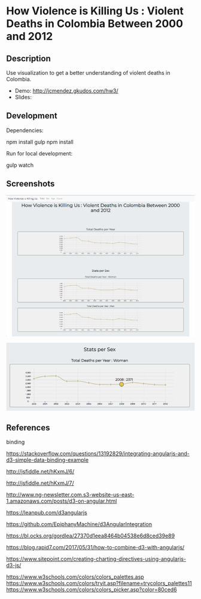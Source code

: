 # How Violence is Killing Us : Violent Deaths in Colombia Between 2000 and 2012

## Description

Use visualization to get a better understanding of violent deaths in Colombia.

* Demo: http://jcmendez.gkudos.com/hw3/
* Slides: 

## Development

Dependencies: 

  npm install gulp
  npm install

Run for local development:

  gulp watch


## Screenshots

![alt text](https://raw.githubusercontent.com/dersteppenwolf/isis4822/master/hw3/images/main.png "Visualization")


![alt text](https://raw.githubusercontent.com/dersteppenwolf/isis4822/master/hw3/images/detail.png "Visualization")

  ## References


binding

  https://stackoverflow.com/questions/13192829/integrating-angularjs-and-d3-simple-data-binding-example
  
  http://jsfiddle.net/hKxmJ/6/
  
  http://jsfiddle.net/hKxmJ/7/

  http://www.ng-newsletter.com.s3-website-us-east-1.amazonaws.com/posts/d3-on-angular.html

  https://leanpub.com/d3angularjs

  https://github.com/EpiphanyMachine/d3AngularIntegration
     


   https://bl.ocks.org/gordlea/27370d1eea8464b04538e6d8ced39e89



   https://blog.rapid7.com/2017/05/31/how-to-combine-d3-with-angularjs/

   https://www.sitepoint.com/creating-charting-directives-using-angularjs-d3-js/


   https://www.w3schools.com/colors/colors_palettes.asp
   https://www.w3schools.com/colors/tryit.asp?filename=trycolors_palettes11
   https://www.w3schools.com/colors/colors_picker.asp?color=80ced6





